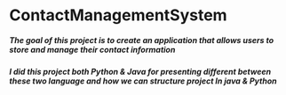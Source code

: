 # ContactManagementSystem
##### The goal of this project is to create an application that allows users to store and manage their contact information
##### I did this project both Python & Java for presenting different between these two language and how we can structure project In java & Python